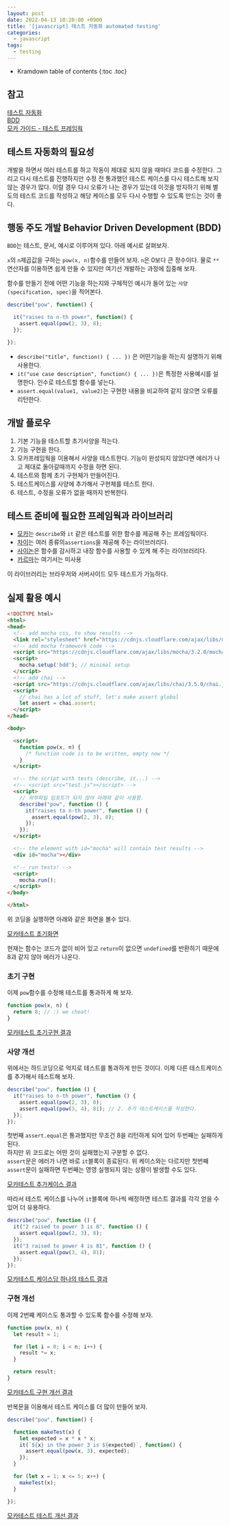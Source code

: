 ```yaml
---
layout: post
date: 2022-04-13 10:20:00 +0900
title: '[javascript] 테스트 자동화 automated testing'
categories:
  - javascript
tags:
  - testing
---
```


* Kramdown table of contents
{:toc .toc}

## 참고

[테스트 자동화](https://javascript.info/testing-mocha)  
[BDD](https://en.wikipedia.org/wiki/Behavior-driven_development)  
[모카 가이드 - 테스트 프레임웍](https://mochajs.org/)  



## 테스트 자동화의 필요성

개발을 하면서 여러 테스트를 하고 작동이 제대로 되지 않을 때마다 코드를 수정한다. 그리고 다시 테스트를 진행하지만 수정 전 통과했던 테스트 케이스를 다시 테스트해 보지 않는 경우가 많다. 이럴 경우 다시 오류가 나는 경우가 있는데 이것을 방지하기 위해 별도의 테스트 코드를 작성하고 해당 케이스를 모두 다시 수행할 수 있도록 만드는 것이 좋다.


## 행동 주도 개발 Behavior Driven Development (BDD)

`BDD`는 테스트, 문서, 예시로 이루어져 있다. 아래 예시로 살펴보자.

`x`의 `n`제곱값을 구하는 `pow(x, n)`함수를 만들어 보자. `n`은 0보다 큰 정수이다. 물로 `**`연산자를 이용하면 쉽게 만들 수 있지만 여기선 개발하는 과정에 집중해 보자.  

함수를 만들기 전에 어떤 기능을 하는지와 구체적인 예시가 들어 있는 `사양(specification, spec)`을 적어본다.

```js
describe("pow", function() {

  it("raises to n-th power", function() {
    assert.equal(pow(2, 3), 8);
  });

});
```

-  `describe("title", function() { ... })` 은 어떤기능을 하는지 설명하기 위해 사용한다.
- `it("use case description", function() { ... })`은 특정한 사용예시를 설명한다. 인수로 테스트할 함수를 넣는다.
- `assert.equal(value1, value2)`는 구현한 내용을 비교하여 같지 않으면 오류를 리턴한다.

## 개발 플로우

1. 기본 기능을 테스트할 초기사양을 적는다.
2. 기능 구현을 한다.
3. 모카프레임웍을 이용해서 사양을 테스트한다. 기능이 완성되지 않았다면 에러가 나고 제대로 돌아갈때까지 수정을 하면 된다.
4. 테스트와 함께 초기 구현체가 만들어진다.
5. 테스트케이스를 사양에 추가해서 구현체를 테스트 한다.
6. 테스트, 수정을 오류가 없을 때까지 반복한다.

## 테스트 준비에 필요한 프레임웍과 라이브러리

- [모카](https://mochajs.org/)는 `describe`와 `it` 같은 테스트를 위한 함수를 제공해 주는 프레임웍이다.
- [차이](https://www.chaijs.com/)는 여러 종류의`assertions`을 제공해 주는 라이브러리다.
- [사이논](https://sinonjs.org/)은 함수를 감시하고 내장 함수를 사용할 수 있게 해 주는 라이브러리다.  
- [카르마](https://karma-runner.github.io/latest/index.html)는 여기서는 미사용

이 라이브러리는 브라우저와 서버사이드 모두 테스트가 가능하다.


## 실제 활용 예시

```html
<!DOCTYPE html>
<html>
<head>
  <!-- add mocha css, to show results -->
  <link rel="stylesheet" href="https://cdnjs.cloudflare.com/ajax/libs/mocha/3.2.0/mocha.css">
  <!-- add mocha framework code -->
  <script src="https://cdnjs.cloudflare.com/ajax/libs/mocha/3.2.0/mocha.js"></script>
  <script>
    mocha.setup('bdd'); // minimal setup
  </script>
  <!-- add chai -->
  <script src="https://cdnjs.cloudflare.com/ajax/libs/chai/3.5.0/chai.js"></script>
  <script>
    // chai has a lot of stuff, let's make assert global
    let assert = chai.assert;
  </script>
</head>

<body>

  <script>
    function pow(x, n) {
      /* function code is to be written, empty now */
    }
  </script>

  <!-- the script with tests (describe, it...) -->
  <!-- <script src="test.js"></script> -->
  <script>
    // 외부파일 임포트가 되지 않아 아래와 같이 사용함.
    describe("pow", function () {
      it("raises to n-th power", function () {
        assert.equal(pow(2, 3), 8);
      });
    });
  </script>

  <!-- the element with id="mocha" will contain test results -->
  <div id="mocha"></div>

  <!-- run tests! -->
  <script>
    mocha.run();
  </script>
</body>

</html>
```

위 코딩을 실행하면 아래와 같은 화면을 볼수 있다.

[모카테스트 초기화면](/images/mocha-test-init.png)

현재는 함수는 코드가 없이 비어 있고 `return`이 없으면 `undefined`를 반환하기 때문에 8과 같지 않아 에러가 나온다.

### 초기 구현

이제 `pow`함수를 수정해 테스트를 통과하게 해 보자.

```js
function pow(x, n) {
  return 8; // :) we cheat!
}
```
[모카테스트 초기구현 결과](/images/mocha-test-initial-implementation.png)

### 사양 개선

위에서는 하드코딩으로 억지로 테스트를 통과하게 만든 것이다. 이제 다른 테스트케이스를 추가해서 테스트해 보자.

```js
describe("pow", function () {
  it("raises to n-th power", function () {
    assert.equal(pow(2, 3), 8);
    assert.equal(pow(3, 4), 81); // 2. 추가 테스트케이스를 작성한다.
  });
});
```

첫번째 `assert.equal`은 통과했지만 무조건 8을 리턴하게 되어 있어 두번째는 실패하게 된다.  
하지만 위 코드로는 어떤 것이 실패했는지 구분할 수 없다.  
`assert`문은 에러가 나면 바로 `it`블록이 종료된다. 위 케이스와는 다르지만 첫번째 `assert`문이 실패하면 두번째는 영영 실행되지 않는 상황이 발생할 수도 있다.

[모카테스트 추가케이스 결과](/images/mocha-test-second-test.png)

따라서 테스트 케이스를 나누어 `it`블록에 하나씩 배정하면 테스트 결과를 각각 얻을 수 있어 더 유용하다.

```js
describe("pow", function () {
  it("2 raised to power 3 is 8", function () {
    assert.equal(pow(2, 3), 8);
  });
  it("3 raised to power 4 is 81", function () {
    assert.equal(pow(3, 4), 81);
  });
});
```

[모카테스트 케이스당 하나의 테스트 결과](/images/mocha-test-one-for-one.png)

### 구현 개선

이제 2번째 케이스도 통과할 수 있도록 함수를 수정해 보자.

```js
function pow(x, n) {
  let result = 1;

  for (let i = 0; i < n; i++) {
    result *= x;
  }

  return result;
}
```

[모카테스트 구현 개선 결과](/images/mocha-test-improving-implementation.png)

반복문을 이용해서 테스트 케이스를 더 많이 만들어 보자.

```js
describe("pow", function() {

  function makeTest(x) {
    let expected = x * x * x;
    it(`${x} in the power 3 is ${expected}`, function() {
      assert.equal(pow(x, 3), expected);
    });
  }

  for (let x = 1; x <= 5; x++) {
    makeTest(x);
  }

});
```
[모카테스트 테스트 개선 결과](/images/mocha-test-improving-test.png)
